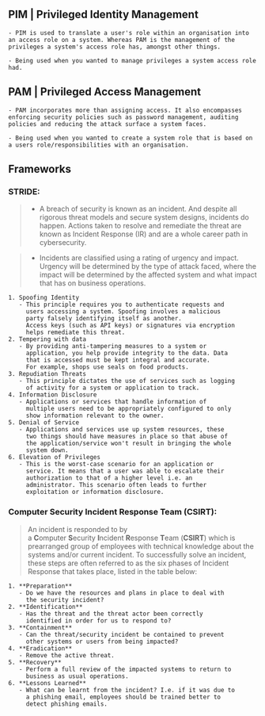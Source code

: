 ## **PIM | Privileged Identity Management**
```
- PIM is used to translate a user's role within an organisation into an access role on a system. Whereas PAM is the management of the privileges a system's access role has, amongst other things.

- Being used when you wanted to manage privileges a system access role had.
```

## **PAM | Privileged Access Management**

```
- PAM incorporates more than assigning access. It also encompasses enforcing security policies such as password management, auditing policies and reducing the attack surface a system faces.

- Being used when you wanted to create a system role that is based on a users role/responsibilities with an organisation.
```


## **Frameworks**
### STRIDE:
> - A breach of security is known as an incident. And despite all rigorous threat models and secure system designs, incidents do happen. Actions taken to resolve and remediate the threat are known as Incident Response (IR) and are a whole career path in cybersecurity.

> - Incidents are classified using a rating of urgency and impact. Urgency will be determined by the type of attack faced, where the impact will be determined by the affected system and what impact that has on business operations.
```
1. Spoofing Identity
   - This principle requires you to authenticate requests and 
     users accessing a system. Spoofing involves a malicious 
     party falsely identifying itself as another.
     Access keys (such as API keys) or signatures via encryption 
     helps remediate this threat.
2. Tempering with data
   - By providing anti-tampering measures to a system or 
     application, you help provide integrity to the data. Data 
     that is accessed must be kept integral and accurate.
     For example, shops use seals on food products.
3. Repudiation Threats
   - This principle dictates the use of services such as logging 
     of activity for a system or application to track.
4. Information Disclosure
   - Applications or services that handle information of 
     multiple users need to be appropriately configured to only 
     show information relevant to the owner.
5. Denial of Service
   - Applications and services use up system resources, these 
     two things should have measures in place so that abuse of 
     the application/service won't result in bringing the whole 
     system down.
6. Elevation of Privileges 
   - This is the worst-case scenario for an application or 
     service. It means that a user was able to escalate their 
     authorization to that of a higher level i.e. an 
     administrator. This scenario often leads to further 
     exploitation or information disclosure.
```


### Computer Security Incident Response Team (CSIRT):

> An incident is responded to by a **C**omputer **S**ecurity **I**ncident **R**esponse **T**eam (**CSIRT**) which is prearranged group of employees with technical knowledge about the systems and/or current incident. To successfully solve an incident, these steps are often referred to as the six phases of Incident Response that takes place, listed in the table below:
```
1. **Preparation**
   - Do we have the resources and plans in place to deal with 
     the security incident?
2. **Identification**
   - Has the threat and the threat actor been correctly 
     identified in order for us to respond to?
3. **Containment**
   - Can the threat/security incident be contained to prevent 
     other systems or users from being impacted?
4. **Eradication**
   - Remove the active threat.
5. **Recovery**
   - Perform a full review of the impacted systems to return to 
     business as usual operations.
6. **Lessons Learned** 
   - What can be learnt from the incident? I.e. if it was due to 
     a phishing email, employees should be trained better to 
     detect phishing emails.
```

